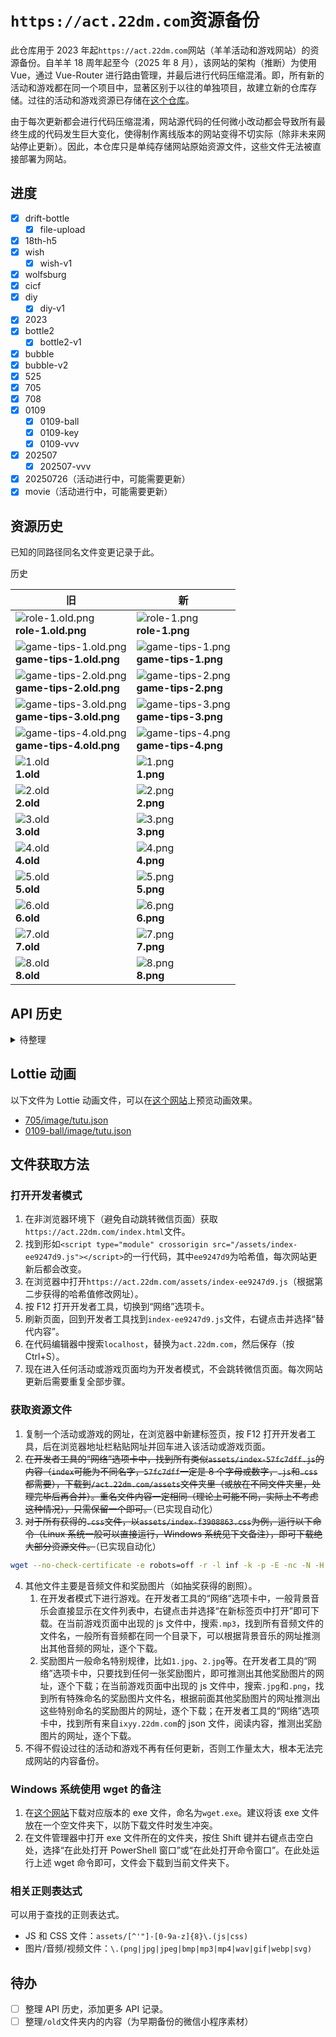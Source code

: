 # `https://act.22dm.com`资源备份

此仓库用于 2023 年起`https://act.22dm.com`网站（羊羊活动和游戏网站）的资源备份。自羊羊 18 周年起至今（2025 年 8 月），该网站的架构（推断）为使用 Vue，通过 Vue-Router 进行路由管理，并最后进行代码压缩混淆。即，所有新的活动和游戏都在同一个项目中，显著区别于以往的单独项目，故建立新的仓库存储。过往的活动和游戏资源已存储在[这个仓库](https://github.com/XYY-huijiwiki/22dm-act)。

由于每次更新都会进行代码压缩混淆，网站源代码的任何微小改动都会导致所有最终生成的代码发生巨大变化，使得制作离线版本的网站变得不切实际（除非未来网站停止更新）。因此，本仓库只是单纯存储网站原始资源文件，这些文件无法被直接部署为网站。

## 进度

- [x] drift-bottle
  - [x] file-upload
- [x] 18th-h5
- [x] wish
  - [x] wish-v1
- [x] wolfsburg
- [x] cicf
- [x] diy
  - [x] diy-v1
- [x] 2023
- [x] bottle2
  - [x] bottle2-v1
- [x] bubble
- [x] bubble-v2
- [x] 525
- [x] 705
- [x] 708
- [x] 0109
  - [x] 0109-ball
  - [x] 0109-key
  - [x] 0109-vvv
- [x] 202507
  - [x] 202507-vvv
- [x] 20250726（活动进行中，可能需要更新）
- [x] movie（活动进行中，可能需要更新）

## 资源历史

已知的同路径同名文件变更记录于此。

历史

| 旧                                                                                                                                               | 新                                                                                                                                   |
| ------------------------------------------------------------------------------------------------------------------------------------------------ | ------------------------------------------------------------------------------------------------------------------------------------ |
| ![role-1.old.png](./cpe-oss-h5.oss-cn-shenzhen.aliyuncs.com/h5/202507/vvv/image/icon/role-1.old.png)<br/>**role-1.old.png**                      | ![role-1.png](./cpe-oss-h5.oss-cn-shenzhen.aliyuncs.com/h5/202507/vvv/image/icon/role-1.png)<br/>**role-1.png**                      |
| ![game-tips-1.old.png](./cpe-oss-h5.oss-cn-shenzhen.aliyuncs.com/h5/202507/vvv/image/background/game-tips-1.old.png)<br/>**game-tips-1.old.png** | ![game-tips-1.png](./cpe-oss-h5.oss-cn-shenzhen.aliyuncs.com/h5/202507/vvv/image/background/game-tips-1.png)<br/>**game-tips-1.png** |
| ![game-tips-2.old.png](./cpe-oss-h5.oss-cn-shenzhen.aliyuncs.com/h5/202507/vvv/image/background/game-tips-2.old.png)<br/>**game-tips-2.old.png** | ![game-tips-2.png](./cpe-oss-h5.oss-cn-shenzhen.aliyuncs.com/h5/202507/vvv/image/background/game-tips-2.png)<br/>**game-tips-2.png** |
| ![game-tips-3.old.png](./cpe-oss-h5.oss-cn-shenzhen.aliyuncs.com/h5/202507/vvv/image/background/game-tips-3.old.png)<br/>**game-tips-3.old.png** | ![game-tips-3.png](./cpe-oss-h5.oss-cn-shenzhen.aliyuncs.com/h5/202507/vvv/image/background/game-tips-3.png)<br/>**game-tips-3.png** |
| ![game-tips-4.old.png](./cpe-oss-h5.oss-cn-shenzhen.aliyuncs.com/h5/202507/vvv/image/background/game-tips-4.old.png)<br/>**game-tips-4.old.png** | ![game-tips-4.png](./cpe-oss-h5.oss-cn-shenzhen.aliyuncs.com/h5/202507/vvv/image/background/game-tips-4.png)<br/>**game-tips-4.png** |
| ![1.old](./cpe-app-oss.oss-cn-shenzhen.aliyuncs.com\h5\18th-h5\road\1.old.png)<br/>**1.old**                                                     | ![1.png](./cpe-app-oss.oss-cn-shenzhen.aliyuncs.com\h5\18th-h5\road\1.png)<br/>**1.png**                                             |
| ![2.old](./cpe-app-oss.oss-cn-shenzhen.aliyuncs.com\h5\18th-h5\road\2.old.png)<br/>**2.old**                                                     | ![2.png](./cpe-app-oss.oss-cn-shenzhen.aliyuncs.com\h5\18th-h5\road\2.png)<br/>**2.png**                                             |
| ![3.old](./cpe-app-oss.oss-cn-shenzhen.aliyuncs.com\h5\18th-h5\road\3.old.png)<br/>**3.old**                                                     | ![3.png](./cpe-app-oss.oss-cn-shenzhen.aliyuncs.com\h5\18th-h5\road\3.png)<br/>**3.png**                                             |
| ![4.old](./cpe-app-oss.oss-cn-shenzhen.aliyuncs.com\h5\18th-h5\road\4.old.png)<br/>**4.old**                                                     | ![4.png](./cpe-app-oss.oss-cn-shenzhen.aliyuncs.com\h5\18th-h5\road\4.png)<br/>**4.png**                                             |
| ![5.old](./cpe-app-oss.oss-cn-shenzhen.aliyuncs.com\h5\18th-h5\road\5.old.png)<br/>**5.old**                                                     | ![5.png](./cpe-app-oss.oss-cn-shenzhen.aliyuncs.com\h5\18th-h5\road\5.png)<br/>**5.png**                                             |
| ![6.old](./cpe-app-oss.oss-cn-shenzhen.aliyuncs.com\h5\18th-h5\road\6.old.png)<br/>**6.old**                                                     | ![6.png](./cpe-app-oss.oss-cn-shenzhen.aliyuncs.com\h5\18th-h5\road\6.png)<br/>**6.png**                                             |
| ![7.old](./cpe-app-oss.oss-cn-shenzhen.aliyuncs.com\h5\18th-h5\road\7.old.png)<br/>**7.old**                                                     | ![7.png](./cpe-app-oss.oss-cn-shenzhen.aliyuncs.com\h5\18th-h5\road\7.png)<br/>**7.png**                                             |
| ![8.old](./cpe-app-oss.oss-cn-shenzhen.aliyuncs.com\h5\18th-h5\road\8.old.png)<br/>**8.old**                                                     | ![8.png](./cpe-app-oss.oss-cn-shenzhen.aliyuncs.com\h5\18th-h5\road\8.png)<br/>**8.png**                                             |

## API 历史

<details>

<summary>待整理</summary>

### `init`

```bash
curl 'http://ixyy.22dm.com/cgame/init?activityKey=202507' \
  -H 'Accept: application/json, text/plain, */*' \
  -H 'Accept-Language: de-DE,de;q=0.9,en-GB;q=0.8,en;q=0.7,zh-CN;q=0.6,zh;q=0.5' \
  -H 'Cache-Control: no-cache' \
  -H 'DNT: 1' \
  -H 'Origin: http://127.0.0.1:5500' \
  -H 'Pragma: no-cache' \
  -H 'Proxy-Connection: keep-alive' \
  -H 'Referer: http://127.0.0.1:5500/' \
  -H 'User-Agent: Mozilla/5.0 (iPhone; CPU iPhone OS 16_6 like Mac OS X) AppleWebKit/605.1.15 (KHTML, like Gecko) Version/16.6 Mobile/15E148 Safari/604.1 Edg/138.0.0.0' \
  --insecure
```

#### 2025 年 7 月 5 日 22:00

```json
{
  "code": 0,
  "msg": "Success",
  "data": {
    "k": "197db0ed0115c215e48",
    "playerCount": 0,
    "playCount": 0,
    "extra": {
      "maxLevel": 6,
      "everyLevelScore": 3000,
      "showRank": 0,
      "skin": [1, 1, 1, 1, 1, 1],
      "levelScore": [3, 4, 5, 5, 5, 5],
      "skinTitle": ["布拉拉国", "蓝星世界", "花花树世界", "绘本世界"],
      "puzzleImgList": ["1.jpg", "2.jpg", "3.jpg", "4.jpg"],
      "everyTimeScore": 50,
      "puzzleIdList": [3, 4],
      "everyFindScore": 200,
      "speedFly": 350,
      "levelTime": [60, 60, 60, 60, 60, 60],
      "whiteList": ["ofN_u6nBbWm3k8KmgyWetjEKIGaE"],
      "levetTips": [
        [1, 2],
        [1, 3],
        [1, 4],
        [1, 4],
        [4, 1],
        [2, 3]
      ]
    },
    "playerCountToday": 0,
    "playCountToday": 0
  }
}
```

#### 2025 年 7 月 6 日 19:30

```json
{
  "code": 0,
  "msg": "Success",
  "data": {
    "k": "197df7e3a08f6b18f26",
    "playerCount": 0,
    "playCount": 0,
    "extra": {
      "maxLevel": 7,
      "everyLevelScore": 3000,
      "showRank": 0,
      "skin": [1, 1, 1, 1, 1, 1, 1],
      "levelScore": [3, 4, 5, 5, 5, 5, 5],
      "skinTitle": ["布拉拉国", "蓝星世界", "花花树世界", "绘本世界"],
      "puzzleImgList": [
        "1.jpg",
        "2.jpg",
        "3.jpg",
        "4.jpg",
        "5-0706.jpg",
        "6-0706.jpg"
      ],
      "everyTimeScore": 50,
      "puzzleIdList": [5, 6],
      "everyFindScore": 200,
      "speedFly": 350,
      "levelTime": [60, 60, 60, 60, 60, 60, 60],
      "whiteList": ["ofN_u6nBbWm3k8KmgyWetjEKIGaE"],
      "levetTips": [
        [1, 2],
        [1, 3],
        [1, 4],
        [1, 4],
        [4, 1],
        [2, 3],
        [2, 3]
      ]
    },
    "playerCountToday": 0,
    "playCountToday": 0
  }
}
```

#### 2025 年 7 月 8 日 22:30

```json
{
  "code": 0,
  "msg": "Success",
  "data": {
    "k": "197ea7013822cd53f83",
    "playerCount": 0,
    "playCount": 0,
    "extra": {
      "maxLevel": 7,
      "everyLevelScore": 3000,
      "showRank": 0,
      "skin": [1, 1, 1, 1, 1, 1, 1, 2, 2],
      "levelScore": [3, 4, 5, 5, 5, 5, 5, 6, 6],
      "skinTitle": ["布拉拉国", "蓝星世界", "花花树世界", "绘本世界"],
      "puzzleImgList": [
        "1.jpg",
        "2.jpg",
        "3.jpg",
        "4.jpg",
        "5-0706.jpg",
        "6-0706.jpg",
        "7.jpg",
        "8.jpg",
        "9.jpg",
        "10.jpg"
      ],
      "everyTimeScore": 50,
      "puzzleIdList": [9, 10],
      "everyFindScore": 200,
      "speedFly": 350,
      "levelTime": [60, 60, 60, 60, 60, 60, 60, 60, 50],
      "whiteList": ["ofN_u6nBbWm3k8KmgyWetjEKIGaE"],
      "levetTips": [
        [1, 2],
        [1, 3],
        [1, 4],
        [1, 4],
        [4, 1],
        [2, 3],
        [2, 3],
        [3, 3],
        [3, 3]
      ]
    },
    "playerCountToday": 0,
    "playCountToday": 0
  }
}
```

#### 2025 年 7 月 9 日 23:30

```json
{
  "code": 0,
  "msg": "Success",
  "data": {
    "k": "197efcda99f1841b756",
    "playerCount": 0,
    "playCount": 0,
    "extra": {
      "maxLevel": 10,
      "everyLevelScore": 3000,
      "showRank": 0,
      "skin": [1, 1, 1, 1, 1, 1, 2, 2, 2, 3, 3, 3, 4, 4, 4],
      "levelScore": [3, 4, 5, 5, 5, 5, 5, 6, 6, 6, 6, 6, 6, 6, 6],
      "skinTitle": ["布拉拉国", "蓝星世界", "花花树世界", "绘本世界"],
      "puzzleImgList": [
        "1.jpg",
        "2.jpg",
        "3.jpg",
        "4.jpg",
        "5-0706.jpg",
        "6-0706.jpg",
        "7.jpg",
        "8.jpg",
        "9.jpg",
        "10.jpg",
        "11.jpg",
        "12.jpg",
        "13.jpg",
        "14.jpg",
        "15.jpg",
        "16.jpg",
        "17.jpg",
        "18.jpg",
        "19.jpg",
        "20.jpg",
        "21.jpg",
        "22.jpg"
      ],
      "everyTimeScore": 50,
      "puzzleIdList": [11, 12],
      "everyFindScore": 200,
      "speedFly": 350,
      "levelTime": [60, 60, 60, 60, 60, 60, 60, 60, 60, 60, 60, 60, 60, 60, 60],
      "whiteList": [],
      "levetTips": [
        [1, 2],
        [1, 3],
        [1, 4],
        [1, 4],
        [4, 1],
        [2, 3],
        [2, 3],
        [3, 3],
        [3, 3],
        [2, 4],
        [3, 3],
        [3, 3],
        [3, 3],
        [3, 3],
        [3, 3]
      ],
      "giftTime": 15
    },
    "playerCountToday": 0,
    "playCountToday": 0
  }
}
```

#### 2025 年 7 月 20 日 12:00

```json
{
  "code": 0,
  "msg": "Success",
  "data": {
    "k": "19826033e40c0a94276",
    "playerCount": 0,
    "playCount": 0,
    "extra": {
      "maxLevel": 15,
      "everyLevelScore": 3000,
      "showRank": 1,
      "skin": [1, 1, 1, 1, 1, 1, 2, 2, 2, 3, 3, 3, 4, 4, 4],
      "levelScore": [3, 4, 5, 5, 5, 5, 5, 6, 6, 6, 6, 6, 6, 6, 6],
      "skinTitle": ["布拉拉国", "蓝星世界", "花花树世界", "绘本世界"],
      "puzzleImgList": [
        "1.jpg",
        "2.jpg",
        "3.jpg",
        "4.jpg",
        "5-0706.jpg",
        "6-0706.jpg",
        "7.jpg",
        "8.jpg",
        "9.jpg",
        "10.jpg",
        "11.jpg",
        "12.jpg",
        "13.jpg",
        "14.jpg",
        "15.jpg",
        "16.jpg",
        "17.jpg",
        "18.jpg",
        "19.jpg",
        "20.jpg",
        "21.jpg",
        "22.jpg",
        "23.jpg",
        "24.jpg",
        "25.jpg",
        "26.jpg"
      ],
      "everyTimeScore": 50,
      "puzzleIdList": [15, 16, 17, 18, 19, 20, 21, 22, 23, 24],
      "everyFindScore": 200,
      "speedFly": 350,
      "levelTime": [60, 60, 60, 60, 60, 60, 60, 60, 60, 60, 60, 60, 60, 60, 60],
      "whiteList": [],
      "levetTips": [
        [1, 2],
        [1, 3],
        [1, 4],
        [1, 4],
        [4, 1],
        [2, 3],
        [2, 3],
        [3, 3],
        [3, 3],
        [2, 4],
        [3, 3],
        [3, 3],
        [3, 3],
        [3, 3],
        [3, 3]
      ],
      "giftTime": 15
    },
    "playerCountToday": 0,
    "playCountToday": 0
  }
}
```

#### 2025 年 8 月 6 日 22:00

```json
{
  "code": 0,
  "msg": "Success",
  "data": {
    "k": "1987fb1cca59be6dfb4",
    "playerCount": 0,
    "playCount": 0,
    "extra": {
      "maxLevel": 15,
      "everyLevelScore": 3000,
      "showRank": 1,
      "skin": [1, 1, 1, 1, 1, 1, 2, 2, 2, 3, 3, 3, 4, 4, 4],
      "levelScore": [3, 4, 5, 5, 5, 5, 5, 6, 6, 6, 6, 6, 6, 6, 6],
      "skinTitle": ["布拉拉国", "蓝星世界", "花花树世界", "绘本世界"],
      "puzzleImgList": [
        "1.jpg",
        "2.jpg",
        "3.jpg",
        "4.jpg",
        "5-0706.jpg",
        "6-0706.jpg",
        "7.jpg",
        "8.jpg",
        "9.jpg",
        "10.jpg",
        "11.jpg",
        "12.jpg",
        "13.jpg",
        "14.jpg",
        "15.jpg",
        "16.jpg",
        "17.jpg",
        "18.jpg",
        "19.jpg",
        "20.jpg",
        "21.jpg",
        "22.jpg",
        "23.jpg",
        "24.jpg",
        "25.jpg",
        "26.jpg"
      ],
      "everyTimeScore": 50,
      "puzzleIdList": [15, 16, 17, 18, 19, 20, 21, 22, 23, 24],
      "everyFindScore": 200,
      "speedFly": 350,
      "levelTime": [60, 60, 60, 60, 60, 60, 60, 60, 60, 60, 60, 60, 60, 60, 60],
      "whiteList": [],
      "levetTips": [
        [1, 2],
        [1, 3],
        [1, 4],
        [1, 4],
        [4, 1],
        [2, 3],
        [2, 3],
        [3, 3],
        [3, 3],
        [2, 4],
        [3, 3],
        [3, 3],
        [3, 3],
        [3, 3],
        [3, 3]
      ],
      "giftTime": 15
    },
    "playerCountToday": 0,
    "playCountToday": 0
  }
}
```

</details>

## Lottie 动画

以下文件为 Lottie 动画文件，可以在[这个网站](https://openlottiepreviewer.com)上预览动画效果。

- [705/image/tutu.json](./cpe-app-oss.oss-cn-shenzhen.aliyuncs.com/h5/705/image/tutu.json)
- [0109-ball/image/tutu.json](./cpe-app-oss.oss-cn-shenzhen.aliyuncs.com/h5/0109-ball/image/tutu.json)

## 文件获取方法

### 打开开发者模式

1. 在非浏览器环境下（避免自动跳转微信页面）获取`https://act.22dm.com/index.html`文件。
2. 找到形如`<script type="module" crossorigin src="/assets/index-ee9247d9.js"></script>`的一行代码，其中`ee9247d9`为哈希值，每次网站更新后都会改变。
3. 在浏览器中打开`https://act.22dm.com/assets/index-ee9247d9.js`（根据第二步获得的哈希值修改网址）。
4. 按 F12 打开开发者工具，切换到“网络”选项卡。
5. 刷新页面，回到开发者工具找到`index-ee9247d9.js`文件，右键点击并选择“替代内容”。
6. 在代码编辑器中搜索`localhost`，替换为`act.22dm.com`，然后保存（按 Ctrl+S）。
7. 现在进入任何活动或游戏页面均为开发者模式，不会跳转微信页面。每次网站更新后需要重复全部步骤。

### 获取资源文件

1. 复制一个活动或游戏的网址，在浏览器中新建标签页，按 F12 打开开发者工具，后在浏览器地址栏粘贴网址并回车进入该活动或游戏页面。
2. <del>在开发者工具的“网络”选项卡中，找到所有类似`assets/index-57fc7dff.js`的内容（`index`可能为不同名字，`57fc7dff`一定是 8 个字母或数字，`.js`和`.css`都需要），下载到`/act.22dm.com/assets`文件夹里（或放在不同文件夹里，处理完毕后再合并）。重名文件内容一定相同（理论上可能不同，实际上不考虑这种情况），只需保留一个即可。</del>（已实现自动化）
3. <del>对于所有获得的`.css`文件，以`assets/index-f3908863.css`为例，运行以下命令（Linux 系统一般可以直接运行，Windows 系统见下文备注），即可下载绝大部分资源文件。</del>（已实现自动化）

```bash
wget --no-check-certificate -e robots=off -r -l inf -k -p -E -nc -N -H -P . https://act.22dm.com/assets/index-f3908863.css
```

4. 其他文件主要是音频文件和奖励图片（如抽奖获得的剧照）。
   1. 在开发者模式下进行游戏。在开发者工具的“网络”选项卡中，一般背景音乐会直接显示在文件列表中，右键点击并选择“在新标签页中打开”即可下载。在当前游戏页面中出现的 js 文件中，搜索`.mp3`，找到所有音频文件的文件名，一般所有音频都在同一个目录下，可以根据背景音乐的网址推测出其他音频的网址，逐个下载。
   2. 奖励图片一般命名特别规律，比如`1.jpg`、`2.jpg`等。在开发者工具的“网络”选项卡中，只要找到任何一张奖励图片，即可推测出其他奖励图片的网址，逐个下载；在当前游戏页面中出现的 js 文件中，搜索`.jpg`和`.png`，找到所有特殊命名的奖励图片文件名，根据前面其他奖励图片的网址推测出这些特别命名的奖励图片的网址，逐个下载；在开发者工具的“网络”选项卡中，找到所有来自`ixyy.22dm.com`的 json 文件，阅读内容，推测出奖励图片的网址，逐个下载。
5. 不得不假设过往的活动和游戏不再有任何更新，否则工作量太大，根本无法完成网站的内容备份。

### Windows 系统使用 wget 的备注

1. 在[这个网站](https://eternallybored.org/misc/wget/)下载对应版本的 exe 文件，命名为`wget.exe`。建议将该 exe 文件放在一个空文件夹下，以防下载文件时发生冲突。
2. 在文件管理器中打开 exe 文件所在的文件夹，按住 Shift 键并右键点击空白处，选择“在此处打开 PowerShell 窗口”或“在此处打开命令窗口”。在此处运行上述 wget 命令即可，文件会下载到当前文件夹下。

### 相关正则表达式

可以用于查找的正则表达式。

- JS 和 CSS 文件：`assets/[^'"]-[0-9a-z]{8}\.(js|css)`
- 图片/音频/视频文件：`\.(png|jpg|jpeg|bmp|mp3|mp4|wav|gif|webp|svg)`

## 待办

- [ ] 整理 API 历史，添加更多 API 记录。
- [ ] 整理`/old`文件夹内的内容（为早期备份的微信小程序素材）
